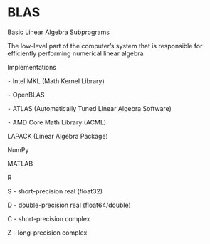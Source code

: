 # BLAS

Basic Linear Algebra Subprograms

The low-level part of the computer’s system that is responsible for efficiently performing numerical linear algebra

Implementations

⁃	Intel MKL (Math Kernel Library)

⁃	OpenBLAS

⁃	ATLAS (Automatically Tuned Linear Algebra Software)

⁃	AMD Core Math Library (ACML)

LAPACK (Linear Algebra Package)

NumPy

MATLAB

R

S - short-precision real (float32)

D - double-precision real (float64/double)

C - short-precision complex

Z - long-precision complex
